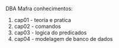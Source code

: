 DBA Mafra
conhecimentos:
1) cap01 - teoria e pratica
2) cap02 - comandos
3) cap03 - logica do predicados
4) cap04 - modelagem de banco de dados

